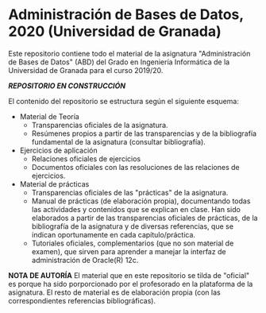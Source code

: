 # Administración de Bases de Datos, 2020 (Universidad de Granada)
Este repositorio contiene todo el material de la asignatura "Administración de Bases de Datos" (ABD) del Grado en Ingeniería Informática de la Universidad de Granada para el curso 2019/20.

***REPOSITORIO EN CONSTRUCCIÓN***

El contenido del repositorio se estructura según el siguiente esquema:
* Material de Teoría
  * Transparencias oficiales de la asignatura.
  * Resúmenes propios a partir de las transparencias y de la bibliografía fundamental de la asignatura (consultar bibliografía).
* Ejercicios de aplicación
  * Relaciones oficiales de ejercicios
  * Documentos oficiales con las resoluciones de las relaciones de ejercicios.
* Material de prácticas
  * Transparencias oficiales de las "prácticas" de la asignatura.
  * Manual de prácticas (de elaboración propia), documentando todas las actividades y contenidos que se explican en clase. Han sido elaborados a partir de las transparencias oficiales de prácticas, de la bibliografía de la asignatura y de diversas referencias, que se indican oportunamente en cada capítulo/práctica.
  * Tutoriales oficiales, complementarios (que no son material de examen), que sirven para aprender a manejar la interfaz de administración de Oracle(R) 12c. 
  
  
**NOTA DE AUTORÍA** El material que en este repositorio se tilda de "oficial" es porque ha sido porporcionado por el profesorado en la plataforma de la asignatura. El resto de material es de elaboración propia (con las correspondientes referencias bibliográficas).


